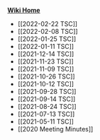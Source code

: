 **[Wiki Home](Home)**

- [[2022-02-22 TSC]]
- [[2022-02-08 TSC]]
- [[2022-01-25 TSC]]
- [[2022-01-11 TSC]]
- [[2021-12-14 TSC]]
- [[2021-11-23 TSC]]
- [[2021-11-09 TSC]]
- [[2021-10-26 TSC]]
- [[2021-10-12 TSC]]
- [[2021-09-28 TSC]]
- [[2021-09-14 TSC]]
- [[2021-08-24 TSC]]
- [[2021-07-13 TSC]]
- [[2021-05-11 TSC]]
- [[2020 Meeting Minutes]]
